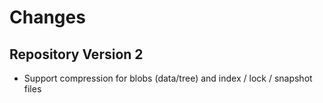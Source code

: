 # Changes

## Repository Version 2

- Support compression for blobs (data/tree) and index / lock / snapshot files
